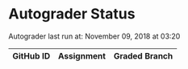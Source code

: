 # Autograder Status
Autograder last run at: November 09, 2018 at 03:20

| GitHub ID | Assignment | Graded Branch |
|-----------|------------|---------------|
